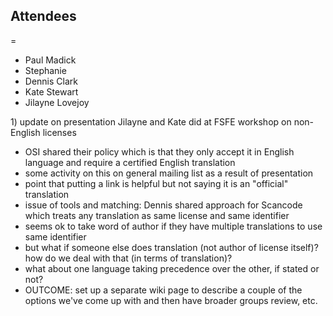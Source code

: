 ## Attendees

\=

  - Paul Madick
  - Stephanie
  - Dennis Clark
  - Kate Stewart
  - Jilayne Lovejoy

1\) update on presentation Jilayne and Kate did at FSFE workshop on
non-English licenses

  - OSI shared their policy which is that they only accept it in English
    language and require a certified English translation
  - some activity on this on general mailing list as a result of
    presentation
  - point that putting a link is helpful but not saying it is an
    "official" translation
  - issue of tools and matching: Dennis shared approach for Scancode
    which treats any translation as same license and same identifier
  - seems ok to take word of author if they have multiple translations
    to use same identifier
  - but what if someone else does translation (not author of license
    itself)? how do we deal with that (in terms of translation)?
  - what about one language taking precedence over the other, if stated
    or not?
  - OUTCOME: set up a separate wiki page to describe a couple of the
    options we've come up with and then have broader groups review, etc.

